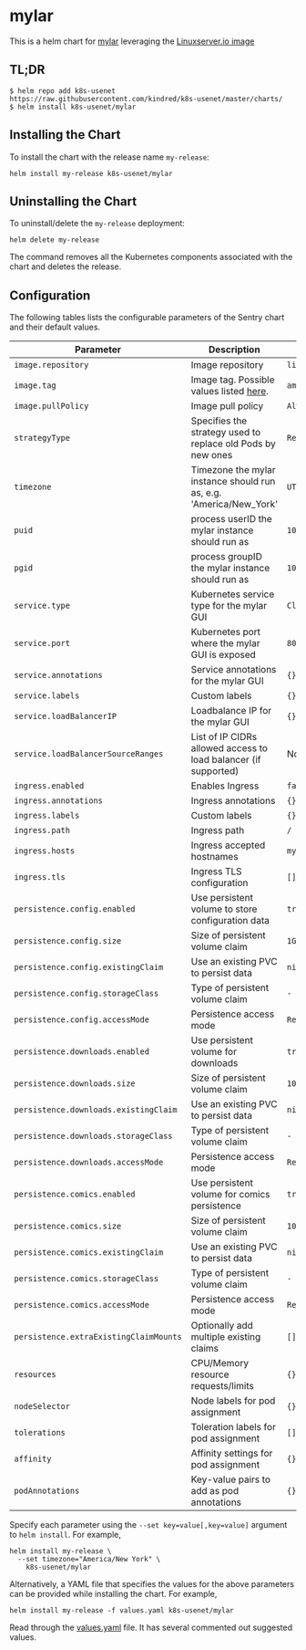 # mylar

This is a helm chart for [mylar](https://github.com/evilhero/mylar) leveraging the [Linuxserver.io image](https://hub.docker.com/r/linuxserver/mylar/)

## TL;DR

```shell
$ helm repo add k8s-usenet https://raw.githubusercontent.com/kindred/k8s-usenet/master/charts/
$ helm install k8s-usenet/mylar
```

## Installing the Chart

To install the chart with the release name `my-release`:

```console
helm install my-release k8s-usenet/mylar
```

## Uninstalling the Chart

To uninstall/delete the `my-release` deployment:

```console
helm delete my-release
```

The command removes all the Kubernetes components associated with the chart and deletes the release.

## Configuration

The following tables lists the configurable parameters of the Sentry chart and their default values.

| Parameter                              | Description                                                                                 | Default             |
| -------------------------------------- | ------------------------------------------------------------------------------------------- | ------------------- |
| `image.repository`                     | Image repository                                                                            | `linuxserver/mylar` |
| `image.tag`                            | Image tag. Possible values listed [here](https://hub.docker.com/r/linuxserver/mylar/tags/). | `amd64-latest`      |
| `image.pullPolicy`                     | Image pull policy                                                                           | `Always`            |
| `strategyType`                         | Specifies the strategy used to replace old Pods by new ones                                 | `Recreate`          |
| `timezone`                             | Timezone the mylar instance should run as, e.g. 'America/New_York'                          | `UTC`               |
| `puid`                                 | process userID the mylar instance should run as                                             | `1001`              |
| `pgid`                                 | process groupID the mylar instance should run as                                            | `1001`              |
| `service.type`                         | Kubernetes service type for the mylar GUI                                                   | `ClusterIP`         |
| `service.port`                         | Kubernetes port where the mylar GUI is exposed                                              | `8090`              |
| `service.annotations`                  | Service annotations for the mylar GUI                                                       | `{}`                |
| `service.labels`                       | Custom labels                                                                               | `{}`                |
| `service.loadBalancerIP`               | Loadbalance IP for the mylar GUI                                                            | `{}`                |
| `service.loadBalancerSourceRanges`     | List of IP CIDRs allowed access to load balancer (if supported)                             | None                |
| `ingress.enabled`                      | Enables Ingress                                                                             | `false`             |
| `ingress.annotations`                  | Ingress annotations                                                                         | `{}`                |
| `ingress.labels`                       | Custom labels                                                                               | `{}`                |
| `ingress.path`                         | Ingress path                                                                                | `/`                 |
| `ingress.hosts`                        | Ingress accepted hostnames                                                                  | `mylar.local`       |
| `ingress.tls`                          | Ingress TLS configuration                                                                   | `[]`                |
| `persistence.config.enabled`           | Use persistent volume to store configuration data                                           | `true`              |
| `persistence.config.size`              | Size of persistent volume claim                                                             | `1Gi`               |
| `persistence.config.existingClaim`     | Use an existing PVC to persist data                                                         | `nil`               |
| `persistence.config.storageClass`      | Type of persistent volume claim                                                             | `-`                 |
| `persistence.config.accessMode`        | Persistence access mode                                                                     | `ReadWriteOnce`     |
| `persistence.downloads.enabled`        | Use persistent volume for downloads                                                         | `true`              |
| `persistence.downloads.size`           | Size of persistent volume claim                                                             | `10Gi`              |
| `persistence.downloads.existingClaim`  | Use an existing PVC to persist data                                                         | `nil`               |
| `persistence.downloads.storageClass`   | Type of persistent volume claim                                                             | `-`                 |
| `persistence.downloads.accessMode`     | Persistence access mode                                                                     | `ReadWriteOnce`     |
| `persistence.comics.enabled`           | Use persistent volume for comics persistence                                                | `true`              |
| `persistence.comics.size`              | Size of persistent volume claim                                                             | `10Gi`              |
| `persistence.comics.existingClaim`     | Use an existing PVC to persist data                                                         | `nil`               |
| `persistence.comics.storageClass`      | Type of persistent volume claim                                                             | `-`                 |
| `persistence.comics.accessMode`        | Persistence access mode                                                                     | `ReadWriteOnce`     |
| `persistence.extraExistingClaimMounts` | Optionally add multiple existing claims                                                     | `[]`                |
| `resources`                            | CPU/Memory resource requests/limits                                                         | `{}`                |
| `nodeSelector`                         | Node labels for pod assignment                                                              | `{}`                |
| `tolerations`                          | Toleration labels for pod assignment                                                        | `[]`                |
| `affinity`                             | Affinity settings for pod assignment                                                        | `{}`                |
| `podAnnotations`                       | Key-value pairs to add as pod annotations                                                   | `{}`                |

Specify each parameter using the `--set key=value[,key=value]` argument to `helm install`. For example,

```console
helm install my-release \
  --set timezone="America/New York" \
    k8s-usenet/mylar
```

Alternatively, a YAML file that specifies the values for the above parameters can be provided while installing the chart. For example,

```console
helm install my-release -f values.yaml k8s-usenet/mylar
```

Read through the [values.yaml](values.yaml) file. It has several commented out suggested values.

